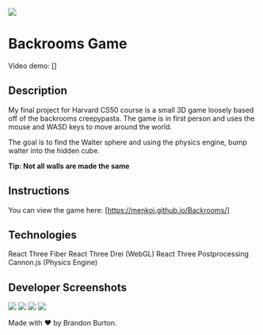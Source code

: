 <img src="https://i.imgur.com/cwLTOc4.png"/></a>

# Backrooms Game
Video demo: []

## Description
My final project for Harvard CS50 course is a small 3D game loosely based off of the backrooms creepypasta. The game is in first person and uses the mouse and WASD keys to move around the world. 

The goal is to find the Walter sphere and using the physics engine, bump walter into the hidden cube.

**Tip: Not all walls are made the same**

## Instructions
You can view the game here: [https://menkoi.github.io/Backrooms/]

## Technologies
React Three Fiber
React Three Drei (WebGL)
React Three Postprocessing
Cannon.js (Physics Engine)

## Developer Screenshots
<img src="https://i.imgur.com/ij50OKw.png"/>
<img src="https://i.imgur.com/X8jbq0D.png"/>
<img src="https://i.imgur.com/r9ZZTCP.png"/>
<img src="https://i.imgur.com/zFGw26T.png"/>

Made with ❤️ by Brandon Burton.

